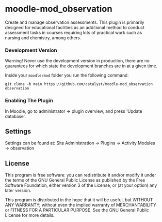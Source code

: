 # moodle-mod_observation

Create and manage observation assessments. This plugin is primarily designed 
for educational facilities as an additional method to conduct assessment tasks 
in courses requiring lots of practical work such as nursing and chemistry, among others.

### Development Version
Warning! Never use the development version in production, there are no guarantees for which state the development branches are in at a given time.

Inside your `moodle/mod` folder you run the following command:
```
git clone -b main https://github.com/catalyst/moodle-mod_observation observation
```

### Enabling The Plugin
In Moodle, go to administrator -> plugin overview, and press 'Update database'.

## Settings
Settings can be found at: Site Administration -> Plugins -> Activity Modules -> observation

## License
This program is free software: you can redistribute it and/or modify it under the terms of the GNU General Public License as published by the Free Software Foundation, either version 3 of the License, or (at your option) any later version.

This program is distributed in the hope that it will be useful, but WITHOUT ANY WARRANTY; without even the implied warranty of MERCHANTABILITY or FITNESS FOR A PARTICULAR PURPOSE. See the GNU General Public License for more details.
